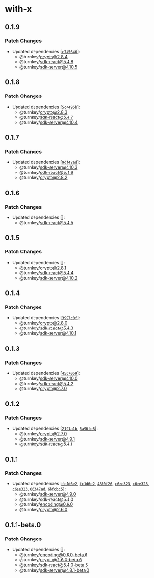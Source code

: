 # with-x

## 0.1.9

### Patch Changes

- Updated dependencies [[`c745646`](https://github.com/tkhq/sdk/commit/c745646ae4b2a275e116abca07c6e108f89beb04)]:
  - @turnkey/crypto@2.8.4
  - @turnkey/sdk-react@5.4.8
  - @turnkey/sdk-server@4.10.5

## 0.1.8

### Patch Changes

- Updated dependencies [[`5c4495b`](https://github.com/tkhq/sdk/commit/5c4495bff1b0abfe3c427ead1b8e1a8d510c8186)]:
  - @turnkey/crypto@2.8.3
  - @turnkey/sdk-react@5.4.7
  - @turnkey/sdk-server@4.10.4

## 0.1.7

### Patch Changes

- Updated dependencies [[`9df42ad`](https://github.com/tkhq/sdk/commit/9df42adc02c7ff77afba3b938536e79b57882ef1)]:
  - @turnkey/sdk-server@4.10.3
  - @turnkey/sdk-react@5.4.6
  - @turnkey/crypto@2.8.2

## 0.1.6

### Patch Changes

- Updated dependencies []:
  - @turnkey/sdk-react@5.4.5

## 0.1.5

### Patch Changes

- Updated dependencies []:
  - @turnkey/crypto@2.8.1
  - @turnkey/sdk-react@5.4.4
  - @turnkey/sdk-server@4.10.2

## 0.1.4

### Patch Changes

- Updated dependencies [[`3997c0f`](https://github.com/tkhq/sdk/commit/3997c0fd08a8a85108acf904c0bf39d69f8dc79c)]:
  - @turnkey/crypto@2.8.0
  - @turnkey/sdk-react@5.4.3
  - @turnkey/sdk-server@4.10.1

## 0.1.3

### Patch Changes

- Updated dependencies [[`4567059`](https://github.com/tkhq/sdk/commit/45670598f102223925b87a5295edca15a6ce8241)]:
  - @turnkey/sdk-server@4.10.0
  - @turnkey/sdk-react@5.4.2
  - @turnkey/crypto@2.7.0

## 0.1.2

### Patch Changes

- Updated dependencies [[`2191a1b`](https://github.com/tkhq/sdk/commit/2191a1b201fb17dea4c79cf9e02b3a493b18f97a), [`5a96fe8`](https://github.com/tkhq/sdk/commit/5a96fe80db4c4c45e09ad8c613695ee4c2b8e51f)]:
  - @turnkey/crypto@2.7.0
  - @turnkey/sdk-server@4.9.1
  - @turnkey/sdk-react@5.4.1

## 0.1.1

### Patch Changes

- Updated dependencies [[`fc1d6e2`](https://github.com/tkhq/sdk/commit/fc1d6e2d26f4a53116633e9e8cccccd792267f4e), [`fc1d6e2`](https://github.com/tkhq/sdk/commit/fc1d6e2d26f4a53116633e9e8cccccd792267f4e), [`4880f26`](https://github.com/tkhq/sdk/commit/4880f26a4dd324c049bff7f35284098ccfc55823), [`c6ee323`](https://github.com/tkhq/sdk/commit/c6ee3239c389a7bbbbb23610c84b883ed298f95c), [`c6ee323`](https://github.com/tkhq/sdk/commit/c6ee3239c389a7bbbbb23610c84b883ed298f95c), [`c6ee323`](https://github.com/tkhq/sdk/commit/c6ee3239c389a7bbbbb23610c84b883ed298f95c), [`06347ad`](https://github.com/tkhq/sdk/commit/06347adfa08fb0867c350e43821d0fed06c49624), [`6bfcbc5`](https://github.com/tkhq/sdk/commit/6bfcbc5c098e64ab1d115518733b87cfc1653e17)]:
  - @turnkey/sdk-server@4.9.0
  - @turnkey/sdk-react@5.4.0
  - @turnkey/encoding@0.6.0
  - @turnkey/crypto@2.6.0

## 0.1.1-beta.0

### Patch Changes

- Updated dependencies []:
  - @turnkey/encoding@0.6.0-beta.6
  - @turnkey/crypto@2.6.0-beta.6
  - @turnkey/sdk-react@5.4.0-beta.6
  - @turnkey/sdk-server@4.8.1-beta.0
